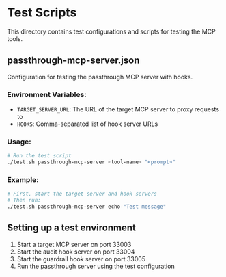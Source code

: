 # Test Scripts

This directory contains test configurations and scripts for testing the MCP tools.

## passthrough-mcp-server.json

Configuration for testing the passthrough MCP server with hooks.

### Environment Variables:
- `TARGET_SERVER_URL`: The URL of the target MCP server to proxy requests to
- `HOOKS`: Comma-separated list of hook server URLs

### Usage:

```bash
# Run the test script
./test.sh passthrough-mcp-server <tool-name> "<prompt>"
```

### Example:

```bash
# First, start the target server and hook servers
# Then run:
./test.sh passthrough-mcp-server echo "Test message"
```

## Setting up a test environment

1. Start a target MCP server on port 33003
2. Start the audit hook server on port 33004
3. Start the guardrail hook server on port 33005
4. Run the passthrough server using the test configuration